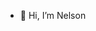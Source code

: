 - 👋 Hi, I’m Nelson

<!---
nbbarrientos/nbbarrientos is a ✨ special ✨ repository because its `README.md` (this file) appears on your GitHub profile.
You can click the Preview link to take a look at your changes.
--->
